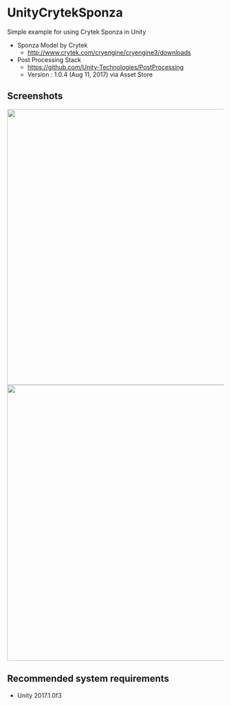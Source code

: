 # UnityCrytekSponza
Simple example for using Crytek Sponza in Unity
* Sponza Model by Crytek
   * http://www.crytek.com/cryengine/cryengine3/downloads
* Post Processing Stack
   * https://github.com/Unity-Technologies/PostProcessing
   * Version : 1.0.4 (Aug 11, 2017) via Asset Store
   
## Screenshots
<img src="https://github.com/haneda-atsushi/UnityCrytekSponza/blob/master/Screenshots/Screenshot_0.png" width="640"/>
<img src="https://github.com/haneda-atsushi/UnityCrytekSponza/blob/master/Screenshots/Screenshot_2.png" width="640"/>

## Recommended system requirements
* Unity 2017.1.0f3

